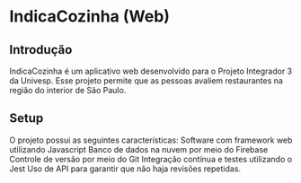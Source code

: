 # IndicaCozinha (Web)

## Introdução

IndicaCozinha é um aplicativo web desenvolvido para o Projeto Integrador 3 da Univesp.
Esse projeto permite que as pessoas avaliem restaurantes na região do interior de São Paulo.

## Setup

O projeto possui as seguintes características:
Software com framework web utilizando Javascript
Banco de dados na nuvem por meio do Firebase
Controle de versão por meio do Git
Integração contínua e testes utilizando o Jest
Uso de API para garantir que não haja revisões repetidas.

